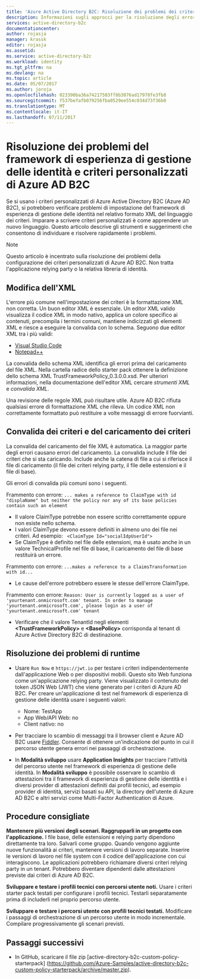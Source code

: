 ```yaml
---
title: 'Azure Active Directory B2C: Risoluzione dei problemi dei criteri personalizzati| Microsoft Docs'
description: Informazioni sugli approcci per la risoluzione degli errori quando si lavora con i criteri personalizzati in Azure Active Directory.
services: active-directory-b2c
documentationcenter: 
author: rojasja
manager: krassk
editor: rojasja
ms.assetid: 
ms.service: active-directory-b2c
ms.workload: identity
ms.tgt_pltfrm: na
ms.devlang: na
ms.topic: article
ms.date: 05/07/2017
ms.author: joroja
ms.openlocfilehash: 023390ba36a74217503ff8b3076ad17978fe3fb8
ms.sourcegitcommit: f537befafb079256fba0529ee554c034d73f36b0
ms.translationtype: MT
ms.contentlocale: it-IT
ms.lasthandoff: 07/11/2017
---
```

# <a name="troubleshoot-azure-ad-b2c-custom-policies-and-identity-experience-framework"></a>Risoluzione dei problemi del framework di esperienza di gestione delle identità e criteri personalizzati di Azure AD B2C

Se si usano i criteri personalizzati di Azure Active Directory B2C (Azure AD B2C), si potrebbero verificare problemi di impostazione del framework di esperienza di gestione delle identità nel relativo formato XML del linguaggio dei criteri.  Imparare a scrivere criteri personalizzati è come apprendere un nuovo linguaggio. Questo articolo descrive gli strumenti e suggerimenti che consentono di individuare e risolvere rapidamente i problemi. 

> [!NOTE]
> Questo articolo è incentrato sulla risoluzione dei problemi della configurazione dei criteri personalizzati di Azure AD B2C. Non tratta l'applicazione relying party o la relativa libreria di identità.

## <a name="xml-editing"></a>Modifica dell'XML

L'errore più comune nell'impostazione dei criteri è la formattazione XML non corretta. Un buon editor XML è essenziale. Un editor XML valido visualizza il codice XML in modo nativo, applica un colore specifico ai contenuti, precompila i termini comuni, mantiene indicizzati gli elementi XML e riesce a eseguire la convalida con lo schema. Seguono due editor XML tra i più validi:

* [Visual Studio Code](https://code.visualstudio.com/)
* [Notepad++](https://notepad-plus-plus.org/)

La convalida dello schema XML identifica gli errori prima del caricamento del file XML. Nella cartella radice dello starter pack ottenere la definizione dello schema XML TrustFrameworkPolicy_0.3.0.0.xsd. Per ulteriori informazioni, nella documentazione dell'editor XML cercare *strumenti XML* e *convalida XML*.

Una revisione delle regole XML può risultare utile. Azure AD B2C rifiuta qualsiasi errore di formattazione XML che rileva. Un codice XML non correttamente formattato può restituire a volte messaggi di errore fuorvianti.

## <a name="upload-policies-and-policy-validation"></a>Convalida dei criteri e del caricamento dei criteri

 La convalida del caricamento del file XML è automatica. La maggior parte degli errori causano errori del caricamento. La convalida include il file dei criteri che si sta caricando. Include anche la catena di file a cui si riferisce il file di caricamento (il file dei criteri relying party, il file delle estensioni e il file di base). 
 
 Gli errori di convalida più comuni sono i seguenti.

Frammento con errore: `... makes a reference to ClaimType with id "displaName" but neither the policy nor any of its base policies contain such an element`
* Il valore ClaimType potrebbe non essere scritto correttamente oppure non esiste nello schema.
* I valori ClaimType devono essere definiti in almeno uno dei file nei criteri. 
    Ad esempio: ` <ClaimType Id="socialIdpUserId">`
* Se ClaimType è definito nel file delle estensioni, ma è usato anche in un valore TechnicalProfile nel file di base, il caricamento del file di base restituirà un errore.

Frammento con errore: `...makes a reference to a ClaimsTransformation with id...`
* Le cause dell'errore potrebbero essere le stesse dell'errore ClaimType.

Frammento con errore: `Reason: User is currently logged as a user of 'yourtenant.onmicrosoft.com' tenant. In order to manage 'yourtenant.onmicrosoft.com', please login as a user of 'yourtenant.onmicrosoft.com' tenant`
* Verificare che il valore TenantId negli elementi **\<TrustFrameworkPolicy\>**  e  **\<BasePolicy\>** corrisponda al tenant di Azure Active Directory B2C di destinazione.  

## <a name="troubleshoot-the-runtime"></a>Risoluzione dei problemi di runtime

* Usare `Run Now` e `https://jwt.io` per testare i criteri indipendentemente dall'applicazione Web o per dispositivi mobili. Questo sito Web funziona come un'applicazione relying party. Viene visualizzato il contenuto del token JSON Web (JWT) che viene generato per i criteri di Azure AD B2C. Per creare un'applicazione di test nel framework di esperienza di gestione delle identità usare i seguenti valori:
    * Nome: TestApp
    * App Web/API Web: no
    * Client nativo: no

* Per tracciare lo scambio di messaggi tra il browser client e Azure AD B2C usare [Fiddler](http://www.telerik.com/fiddler). Consente di ottenere un'indicazione del punto in cui il percorso utente genera errori nei passaggi di orchestrazione.

* In **Modalità sviluppo** usare **Application Insights** per tracciare l'attività del percorso utente nel framework di esperienza di gestione delle identità. In **Modalità sviluppo** è possibile osservare lo scambio di attestazioni tra il framework di esperienza di gestione delle identità e i diversi provider di attestazioni definiti dai profili tecnici, ad esempio provider di identità, servizi basati su API, la directory dell'utente di Azure AD B2C e altri servizi come Multi-Factor Authentication di Azure.  

## <a name="recommended-practices"></a>Procedure consigliate

**Mantenere più versioni degli scenari. Raggrupparli in un progetto con l'applicazione.** I file base, delle estensioni e relying party dipendono direttamente tra loro. Salvarli come gruppo. Quando vengono aggiunte nuove funzionalità ai criteri, mantenere versioni di lavoro separate. Inserire le versioni di lavoro nel file system con il codice dell'applicazione con cui interagiscono.  Le applicazioni potrebbero richiamare diversi criteri relying party in un tenant. Potrebbero diventare dipendenti dalle attestazioni previste dai criteri di Azure AD B2C.

**Sviluppare e testare i profili tecnici con percorsi utente noti.** Usare i criteri starter pack testati per configurare i profili tecnici. Testarli separatamente prima di includerli nel proprio percorso utente.

**Sviluppare e testare i percorsi utente con profili tecnici testati.** Modificare i passaggi di orchestrazione di un percorso utente in modo incrementale. Compilare progressivamente gli scenari previsti.

## <a name="next-steps"></a>Passaggi successivi

* In GitHub, scaricare il file zip [active-directory-b2c-custom-policy-starterpack] (https://github.com/Azure-Samples/active-directory-b2c-custom-policy-starterpack/archive/master.zip).
